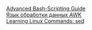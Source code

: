 [Advanced Bash-Scripting Guide](https://www.opennet.ru/docs/RUS/bash_scripting_guide/)  
[Язык обработки данных AWK](https://www.opennet.ru/docs/RUS/awk/)  
[Learning Linux Commands: sed](https://linuxconfig.org/learning-linux-commands-sed)  

